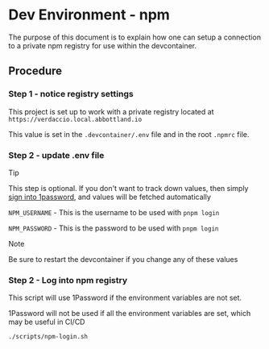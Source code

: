 # Dev Environment - npm

The purpose of this document is to explain how one can setup a connection to a private npm registry for use within the devcontainer.

## Procedure

### Step 1 - notice registry settings

This project is set up to work with a private registry located at `https://verdaccio.local.abbottland.io`

This value is set in the `.devcontainer/.env` file and in the root `.npmrc` file.

### Step 2 - update .env file

> [!TIP]
> This step is optional. If you don't want to track down values, then simply [sign into 1password](./dev-env-op.md), and values will be fetched automatically

`NPM_USERNAME` - This is the username to be used with `pnpm login`

`NPM_PASSWORD` - This is the password to be used with `pnpm login`

> [!NOTE]
> Be sure to restart the devcontainer if you change any of these values

### Step 2 - Log into npm registry

This script will use 1Password if the environment variables are not set.

1Password will not be used if all the environment variables are set, which may be useful in CI/CD

```sh
./scripts/npm-login.sh
```
